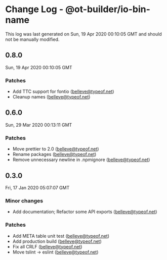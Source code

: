 # Change Log - @ot-builder/io-bin-name

This log was last generated on Sun, 19 Apr 2020 00:10:05 GMT and should not be manually modified.

<!-- Start content -->

## 0.8.0

Sun, 19 Apr 2020 00:10:05 GMT

### Patches

- Add TTC support for fontio (belleve@typeof.net)
- Cleanup names (belleve@typeof.net)

## 0.6.0
Sun, 29 Mar 2020 00:13:11 GMT

### Patches

- Move prettier to 2.0 (belleve@typeof.net)
- Rename packages (belleve@typeof.net)
- Remove unnecessary newline in .npmignore (belleve@typeof.net)
## 0.3.0
Fri, 17 Jan 2020 05:07:07 GMT

### Minor changes

- Add documentation; Refactor some API exports (belleve@typeof.net)
### Patches

- Add META table unit test (belleve@typeof.net)
- Add production build (belleve@typeof.net)
- Fix all CRLF (belleve@typeof.net)
- Move tslint -> eslint (belleve@typeof.net)
